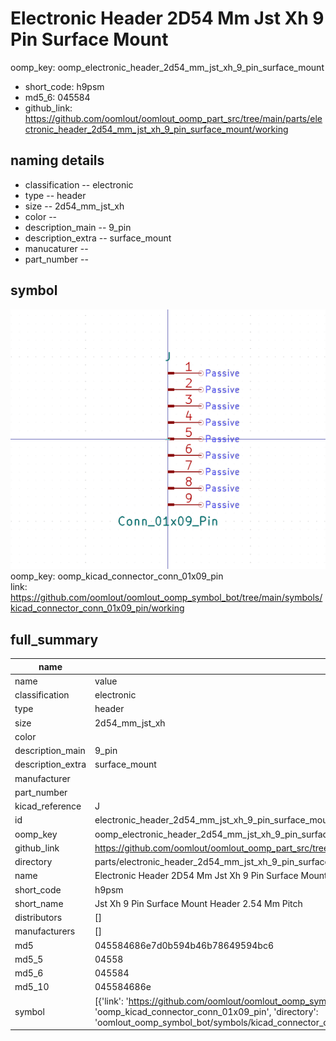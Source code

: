 # Electronic Header 2D54 Mm Jst Xh 9 Pin Surface Mount
oomp_key: oomp_electronic_header_2d54_mm_jst_xh_9_pin_surface_mount 

  
* short_code: h9psm
* md5_6: 045584  
* github_link: https://github.com/oomlout/oomlout_oomp_part_src/tree/main/parts/electronic_header_2d54_mm_jst_xh_9_pin_surface_mount/working  
## naming details
* classification -- electronic
* type -- header
* size -- 2d54_mm_jst_xh
* color -- 
* description_main -- 9_pin
* description_extra -- surface_mount
* manucaturer -- 
* part_number -- 



## symbol

![](symbol/0/working/working_600.png)  
oomp_key: oomp_kicad_connector_conn_01x09_pin  
link: https://github.com/oomlout/oomlout_oomp_symbol_bot/tree/main/symbols/kicad_connector_conn_01x09_pin/working  


## full_summary
| name | value | 
| --- | --- | 
| name | value | 
| classification | electronic | 
| type | header | 
| size | 2d54_mm_jst_xh | 
| color |  | 
| description_main | 9_pin | 
| description_extra | surface_mount | 
| manufacturer |  | 
| part_number |  | 
| kicad_reference | J | 
| id | electronic_header_2d54_mm_jst_xh_9_pin_surface_mount | 
| oomp_key | oomp_electronic_header_2d54_mm_jst_xh_9_pin_surface_mount | 
| github_link | https://github.com/oomlout/oomlout_oomp_part_src/tree/main/parts/electronic_header_2d54_mm_jst_xh_9_pin_surface_mount/working | 
| directory | parts/electronic_header_2d54_mm_jst_xh_9_pin_surface_mount | 
| name | Electronic Header 2D54 Mm Jst Xh 9 Pin Surface Mount | 
| short_code | h9psm | 
| short_name | Jst Xh 9 Pin Surface Mount Header 2.54 Mm Pitch | 
| distributors | [] | 
| manufacturers | [] | 
| md5 | 045584686e7d0b594b46b78649594bc6 | 
| md5_5 | 04558 | 
| md5_6 | 045584 | 
| md5_10 | 045584686e | 
| symbol | [{'link': 'https://github.com/oomlout/oomlout_oomp_symbol_bot/tree/main/symbols/kicad_connector_conn_01x09_pin', 'oomp_key': 'oomp_kicad_connector_conn_01x09_pin', 'directory': 'oomlout_oomp_symbol_bot/symbols/kicad_connector_conn_01x09_pin//working/working.kicad_sym'}] | 
